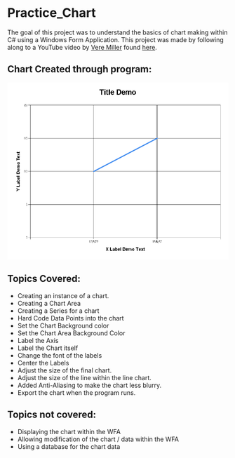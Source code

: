 # Practice_Chart

The goal of this project was to understand the basics of chart making within C# using a Windows Form Application. This project was made by following along to a YouTube video by [Vere Miller](https://github.com/vmille25) found [here](https://www.youtube.com/watch?v=1hKaglBrIyY). 

## Chart Created through program:
![](./Practice_Chart/chart_graph_gen.png)

## Topics Covered:
- Creating an instance of a chart.
- Creating a Chart Area
- Creating a Series for a chart
- Hard Code Data Points into the chart
- Set the Chart Background color
- Set the Chart Area Background Color
- Label the Axis
- Label the Chart itself
- Change the font of the labels
- Center the Labels
- Adjust the size of the final chart.
- Adjust the size of the line within the line chart.
- Added Anti-Aliasing to make the chart less blurry.
- Export the chart when the program runs.

## Topics **not** covered:
- Displaying the chart within the WFA
- Allowing modification of the chart / data within the WFA
- Using a database for the chart data
